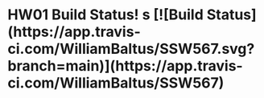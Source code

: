 <h1> HW01 Build Status!  s
[![Build Status](https://app.travis-ci.com/WilliamBaltus/SSW567.svg?branch=main)](https://app.travis-ci.com/WilliamBaltus/SSW567)
